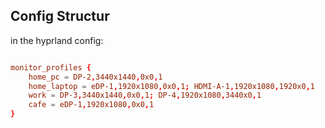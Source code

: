 ## Config Structur
in the hyprland config:
```conf

monitor_profiles {
    home_pc = DP-2,3440x1440,0x0,1
    home_laptop = eDP-1,1920x1080,0x0,1; HDMI-A-1,1920x1080,1920x0,1
    work = DP-3,3440x1440,0x0,1; DP-4,1920x1080,3440x0,1
    cafe = eDP-1,1920x1080,0x0,1
}

```
